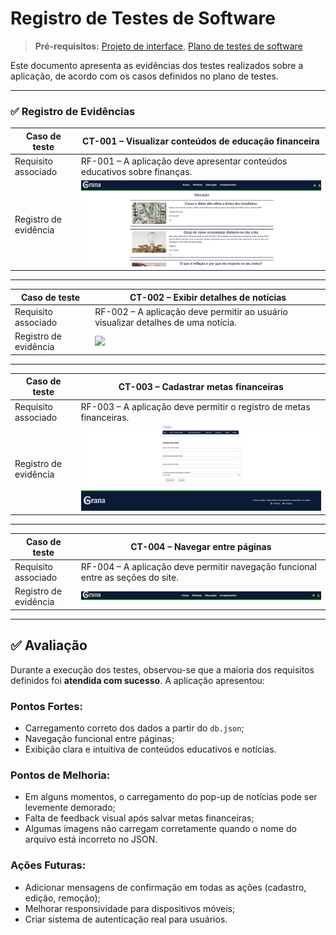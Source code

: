 
# Registro de Testes de Software

> **Pré-requisitos:** [Projeto de interface](05-Projeto-interface.md), [Plano de testes de software](08-Plano-testes-software.md)

Este documento apresenta as evidências dos testes realizados sobre a aplicação, de acordo com os casos definidos no plano de testes.

---

### ✅ Registro de Evidências

| **Caso de teste** | **CT-001 – Visualizar conteúdos de educação financeira** |
|-------------------|------------------------------------------------------------|
| Requisito associado | RF-001 – A aplicação deve apresentar conteúdos educativos sobre finanças. |
| Registro de evidência | <img src="/docs/imgs/prints/printeducação.PNG"> |

---

| **Caso de teste** | **CT-002 – Exibir detalhes de notícias** |
|-------------------|--------------------------------------------|
| Requisito associado | RF-002 – A aplicação deve permitir ao usuário visualizar detalhes de uma notícia. |
| Registro de evidência | <img src="/docs/imgs/prints/printnotícias.PNG"> |

---

| **Caso de teste** | **CT-003 – Cadastrar metas financeiras** |
|-------------------|-------------------------------------------|
| Requisito associado | RF-003 – A aplicação deve permitir o registro de metas financeiras. |
| Registro de evidência | <img src="/docs/imgs/prints/printmeta.PNG"> |

---

| **Caso de teste** | **CT-004 – Navegar entre páginas** |
|-------------------|-------------------------------------|
| Requisito associado | RF-004 – A aplicação deve permitir navegação funcional entre as seções do site. |
| Registro de evidência | <img src="/docs/imgs/prints/navegaçãoprint.PNG"> |

---

## ✅ Avaliação

Durante a execução dos testes, observou-se que a maioria dos requisitos definidos foi **atendida com sucesso**. A aplicação apresentou:

### Pontos Fortes:
- Carregamento correto dos dados a partir do `db.json`;
- Navegação funcional entre páginas;
- Exibição clara e intuitiva de conteúdos educativos e notícias.

### Pontos de Melhoria:
- Em alguns momentos, o carregamento do pop-up de notícias pode ser levemente demorado;
- Falta de feedback visual após salvar metas financeiras;
- Algumas imagens não carregam corretamente quando o nome do arquivo está incorreto no JSON.

### Ações Futuras:
- Adicionar mensagens de confirmação em todas as ações (cadastro, edição, remoção);
- Melhorar responsividade para dispositivos móveis;
- Criar sistema de autenticação real para usuários.
